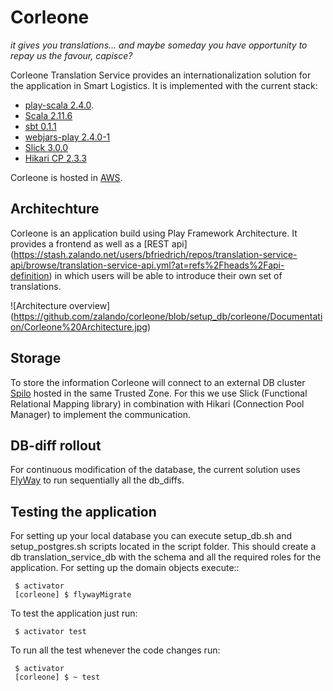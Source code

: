 # Corleone
*it gives you translations… and maybe someday you have opportunity to repay us the favour, capisce?*

Corleone Translation Service provides an internationalization solution for the application in Smart Logistics. It is
implemented with the current stack:
- [play-scala 2.4.0](https://www.playframework.com/).
- [Scala 2.11.6](http://www.scala-lang.org/)
- [sbt 0.1.1](http://www.scala-sbt.org/)
- [webjars-play 2.4.0-1](http://www.webjars.org/documentation)
- [Slick 3.0.0](http://slick.typesafe.com/doc/3.0.0/)
- [Hikari CP 2.3.3](https://github.com/brettwooldridge/HikariCP)

Corleone is hosted in [AWS](http://aws.amazon.com/).

## Architechture

Corleone is an application build using Play Framework Architecture. It provides a frontend as well as a [REST api]
(https://stash.zalando.net/users/bfriedrich/repos/translation-service-api/browse/translation-service-api.yml?at=refs%2Fheads%2Fapi-definition)
in which users will be able to introduce their own set of translations.

![Architecture overview] (https://github.com/zalando/corleone/blob/setup_db/corleone/Documentation/Corleone%20Architecture.jpg)

## Storage

To store the information Corleone will connect to an external DB cluster [Spilo](http://spilo.readthedocs.org/en/latest/)
hosted in the same Trusted Zone. For this we use Slick (Functional Relational Mapping library) in combination with
Hikari (Connection Pool Manager) to implement the communication.

## DB-diff rollout

For continuous modification of the database, the current solution uses [FlyWay](http://flywaydb.org) to run sequentially all the db_diffs.

## Testing the application

For setting up your local database you can execute setup_db.sh and setup_postgres.sh scripts located in the script folder.
This should create a db translation_service_db with the schema and all the required roles for the application.
For setting up the domain objects execute::

     $ activator
     [corleone] $ flywayMigrate

To test the application just run:

     $ activator test

To run all the test whenever the code changes run:

     $ activator
     [corleone] $ ~ test
